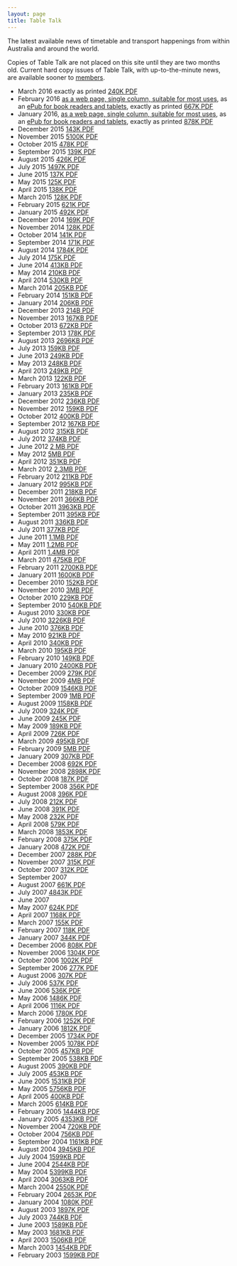 ```yaml
---
layout: page
title: Table Talk
---
```

The latest available news of timetable and transport happenings from within Australia and around the world.

Copies of Table Talk are not placed on this site until they are two months old. Current hard copy issues of Table Talk, with up-to-the-minute news, are available sooner to [members](membship.html#membership).

* March 2016 exactly as printed [240K PDF](ATA%20Table%20Talk%20201603%20March.pdf)
* February 2016 [as a web page, single column, suitable for most uses](ttalk201602.html),
as an [ePub for book readers and tablets](ttalk201602.epub), exactly as printed [667K PDF](ATA%20Table%20Talk%20201602%20February.pdf)
* January 2016, [as a web page, single column, suitable for most uses](ttalk201601.html),
as an [ePub for book readers and tablets](ttalk201601.epub), exactly as printed
[878K PDF](ATA%20Table%20Talk%20201601%20January.pdf)
* December 2015 [143K PDF](ATA%20Table%20Talk%20201512%20December.pdf)
* November 2015 [5100K PDF](ATA%20Table%20Talk%20201511%20November.pdf)
* October 2015 [478K PDF](ATA%20Table%20Talk%20201510%20October.pdf)
* September 2015 [139K PDF](ATA%20Table%20Talk%20201509%20September.pdf)
* August 2015 [426K PDF](ATA%20Table%20Talk%20201508%20August.pdf)
* July 2015 [1497K PDF](ATA%20Table%20Talk%20201507%20July.pdf)
* June 2015 [137K PDF](ATA%20Table%20Talk%20201506%20June.pdf)
* May 2015 [125K PDF](ATA%20Table%20Talk%20201505%20May.pdf)
* April 2015 [138K PDF](ATA%20Table%20Talk%20201504%20April.pdf)
* March 2015 [128K PDF](ATA%20Table%20Talk%20201503%20March.pdf)
* February 2015 [621K PDF](ATA%20Table%20Talk%20201502%20February.pdf)
* January 2015 [492K PDF](ATA%20Table%20Talk%20201501%20January.pdf)
* December 2014 [169K PDF](ATA%20Table%20Talk%202014%20December.pdf)
* November 2014 [128K PDF](ATA%20Table%20Talk%202014%20Nov.pdf)
* October 2014 [141K PDF](ATA%20Table%20Talk%202014%20Oct.pdf)
* September 2014 [171K PDF](ATA%20Table%20Talk%202014%20Sept.pdf)
* August 2014 [1784K PDF](ATA%20Table%20Talk%202014%20August.pdf)
* July 2014 [175K PDF](ATA%20Table%20Talk%202014%20July.pdf)
* June 2014 [413KB PDF](ATA%20Table%20Talk%202014%20June.pdf)
* May 2014 [210KB PDF](ATA%20Table%20Talk%202014%20May.pdf)
* April 2014 [530KB PDF](2014%20April.pdf)
* March 2014 [205KB PDF](Table%20Talk%202014%20March.pdf)
* February 2014 [151KB PDF](Table%20Talk%202014%20February.pdf)
* January 2014 [206KB PDF](Table%20Talk%202014%20January.pdf)
* December 2013 [214B PDF](Table%20Talk%202013%20December.pdf)
* November 2013 [167KB PDF](Table%20Talk%202013%20November.pdf)
* October 2013 [672KB PDF](Table%20Talk%202013%20October.pdf)
* September 2013 [178K PDF](Table%20Talk%202013%20Sept.pdf)
* August 2013 [2696KB PDF](Table%20Talk%202013%20August.pdf)
* July 2013 [159KB PDF](Table%20Talk%202013%20July.pdf)
* June 2013 [249KB PDF](Table%20Talk%202013%20June.pdf)
* May 2013 [248KB PDF](Table%20Talk%202013%20May.pdf)
* April 2013 [249KB PDF](Table%20Talk%202013%20April.pdf)
* March 2013 [122KB PDF](Table%20Talk%202013%20March.pdf)
* February 2013 [161KB PDF](Table%20talk%202013%20February.pdf)
* January 2013 [235KB PDF](Table%20Talk%202013%20January.pdf)
* December 2012 [236KB PDF](Table%20Talk%202012%20December.pdf)
*  November 2012 [159KB PDF](Table%20Talk%202012%20November.pdf)
* October 2012 [400KB PDF](Table%20Talk%202012%20October.pdf)
* September 2012 [167KB PDF](Table%20Talk%202012%20Sept.pdf)
* August 2012 [315KB PDF](Table%20Talk%202012%20August.pdf)
* July 2012 [374KB PDF](TableTalk%202012%20July.pdf)
* June 2012 [2 MB PDF](Table%20Talk%202012%20June.pdf)
* May 2012 [5MB PDF](Table%20Talk%202012%20May.pdf)
* April 2012 [351KB PDF](Table%20Talk%202012%20April.pdf)
* March 2012 [2.3MB PDF](Table%20Talk%20March%202012.pdf)
* February 2012 [211KB PDF](Table%20Talk%202012%20February.pdf)
* January 2012 [995KB PDF](Table%20Talk%202012%20January.pdf)
* December 2011 [218KB PDF](Table%20Talk%202011%20December.pdf)
* November 2011 [366KB PDF](Table%20Talk%202011%20Nov.pdf)
* October 2011 [3963KB PDF](Table%20Talk%202011%20Oct.pdf)
* September 2011 [395KB PDF](Table%20Talk%202011%20Sept.pdf)
* August 2011 [336KB PDF](Table%20Talk%202011%20August.pdf)
* July 2011 [377KB PDF](Table%20Talk%202011%20July.pdf)
* June 2011 [1.1MB PDF](Table%20Talk%202011%20June.pdf)
* May 2011 [1.2MB PDF](Table%20Talk%202011%20May.pdf)
* April 2011 [1.4MB PDF](Table%20Talk%202011%20April.pdf)
* March 2011 [475KB PDF](Table%20Talk%202011%20March.pdf)
* February 2011 [2700KB PDF](Table%20Talk%202011%20February.pdf)
* January 2011 [1600KB PDF](Table%20Talk%20January%202011.pdf)
* December 2010 [152KB PDF](Table%20Talk%202010%20December.pdf)
* November 2010 [3MB PDF](Table%20Talk%202010%20November.pdf)
* October 2010 [229KB PDF](Table%20Talk%202010%20October.pdf)
* September 2010 [540KB PDF](Table%20Talk%202010%20Sept.pdf)
* August 2010 [330KB PDF](Table%20Talk%202010%20August.pdf)
* July 2010 [3226KB PDF](Table%20Talk%202010%20July.pdf)
* June 2010 [376KB PDF](Table%20Talk%20June%202010.pdf)
* May 2010 [921KB PDF](TableTalk%20May%202010.pdf)
* April 2010 [340KB PDF](Table%20talk%20April%202010.pdf)
* March 2010 [195KB PDF](Table%20talk%20March%202010.pdf)
* February 2010 [149KB PDF](Table%20Talk%202010%20Feb.pdf)
* January 2010 [2400KB PDF](Table%20Talk%202010%20January.pdf)
* December 2009 [279K PDF](Table_Talk_2009_December.pdf)
* November 2009 [4MB PDF](Table%20Talk%202009%20November.pdf)
* October 2009 [1546KB PDF](Table%20Talk%202009%20October.pdf)
* September 2009 [1MB PDF](Table%20Talk%202009%20Sept.pdf)
* August 2009 [1158KB PDF](Table%20Talk%202009%20August.pdf)
* July 2009 [324K PDF](Table%20Talk%202009%20July.pdf)
* June 2009 [245K PDF](Table%20Talk%202009%20June.pdf)
* May 2009 [189KB PDF](Table%20Talk%202009%20May.pdf)
* April 2009 [726K PDF](Table%20Talk%202009%20April.pdf)
* March 2009 [495KB PDF](Table%20Talk%20Mar%202009.pdf)
* February 2009 [5MB PDF](Table%20Talk%20Feb%202009.pdf)
* January 2009 [307KB PDF](Table%20Talk%20Jan%202009.pdf)
* December 2008 [692K PDF](Table%20Talk%20Dec%202008.pdf)
* November 2008 [2898K PDF](Table%20Talk%20Nov%202008.pdf)
* October 2008 [187K PDF](Table%20Talk%20Oct%202008.pdf)
* September 2008 [356K PDF](Table%20Talk%20Sept%202008.pdf)
* August 2008 [396K PDF](Table%20Talk%20August%202008.pdf)
* July 2008 [212K PDF](Table%20Talk%20July%202008.pdf)
* June 2008 [391K PDF](Table%20Talk%20June%202008.pdf)
* May 2008 [232K PDF](Table%20Talk%20May%202008.pdf)
* April 2008 [579K PDF](Table%20Talk%20April%202008.pdf)
* March 2008 [1853K PDF](Table%20Talk%20March%202008.pdf)
* February 2008 [375K PDF](Table%20Talk%20February%202008.pdf)
* January 2008 [472K PDF](Table%20Talk%20January%202008.pdf)
* December 2007 [288K PDF](Table%20Talk%20Dec%202007.pdf)
* November 2007 [315K PDF](Table%20Talk%20November%202007.pdf)
* October 2007 [312K PDF](Table%20Talk%20October%202007.pdf)
* September 2007
* August 2007 [661K PDF](Table%20Talk%20August%202007.pdf)
* July 2007 [4843K PDF](Table%20Talk%20July%202007.pdf)
* June 2007
* May 2007 [624K PDF](Table%20Talk%20May%202007.pdf)
* April 2007 [1168K PDF](Table%20Talk%20April%202007.pdf)
* March 2007 [155K PDF](Table%20Talk%20March%202007.pdf)
* February 2007 [118K PDF](Table%20Talk%20February%202007.pdf)
* January 2007 [344K PDF](Table%20Talk%20January%202007.pdf)
* December 2006 [808K PDF](Table%20Talk%20Dec%202006.pdf)
* November 2006 [1304K PDF](Table%20Talk%20November%202006.pdf)
* October 2006 [1002K PDF](Table%20Talk%20October%202006.pdf)
* September 2006 [277K PDF](Table%20Talk%20Sept%202006.pdf)
* August 2006 [307K PDF](Table%20Talk%20August%202006.pdf)
* July 2006 [537K PDF](Table%20Talk%20July%202006.pdf)
* June 2006 [536K PDF](Table%20Talk%20June%202006.pdf)
* May 2006 [1486K PDF](Table%20Talk%20May%202006.pdf)
* April 2006 [1116K PDF](Table%20Talk%20April%202006.pdf)
* March 2006 [1780K PDF](Table%20Talk%20March%202006.pdf)
* February 2006 [1252K PDF](Table%20Talk%20Feb%202006.pdf)
* January 2006 [1812K PDF](Table%20Talk%20Jan%202006.pdf)
* December 2005 [1734K PDF](Table%20Talk%20Dec%202005.pdf)
* November 2005 [1078K PDF](Table%20Talk%20Nov%202005.pdf)
* October 2005 [457KB PDF](Table%20Talk%20October%202005.pdf)
* September 2005 [538KB PDF](Table%20Talk%20Sep%202005.pdf)
* August 2005 [390KB PDF](Table%20Talk%20Aug%202005.pdf)
* July 2005 [453KB PDF](Table%20Talk%20Jul%202005.pdf)
* June 2005 [1531KB PDF](Table%20Talk%20June%202005.pdf)
* May 2005 [5756KB PDF](Table%20Talk%20May%202005.pdf)
* April 2005 [400KB PDF](Table%20Talk%20April%202005.pdf)
* March 2005 [614KB PDF](Table%20Talk%20Mar%202005.pdf)
* February 2005 [1444KB PDF](Table%20Talk%20Feb%202005.pdf)
* January 2005 [4353KB PDF](Table%20Talk%20Jan%202005.pdf)
* November 2004 [720KB PDF](Table%20Talk%20200411.pdf)
* October 2004 [756KB PDF](Table%20Talk%20200410.pdf)
* September 2004 [1161KB PDF](Table%20Talk%20200409.pdf)
* August 2004 [3945KB PDF](Table%20Talk%20200408%20final.pdf)
* July 2004 [1599KB PDF](Table%20Talk%20200407%20final.pdf)
* June 2004 [2544KB PDF](Table%20Talk%20200406%20v2.pdf)
* May 2004 [5399KB PDF](Table%20Talk%20200405.pdf)
* April 2004 [3063KB PDF](Table%20Talk%20200404%20final.pdf)
* March 2004 [2550K PDF](Table%20Talk%20200403%20final1.pdf)
* February 2004 [2653K PDF](Table%20Talk%20200402%20final.pdf)
* January 2004 [1080K PDF](Table%20Talk%20200401%20final2.pdf)
* August 2003 [1897K PDF](Table%20Talk%20August%202003A.pdf)
* July 2003 [744KB PDF](Table%20Talk%20July%202003%20low%20res.pdf)
* June 2003 [1589KB PDF](Table%20Talk%20June%202003.pdf)
* May 2003 [1681KB PDF](Table%20Talk%20May%202003.pdf)
* April 2003 [1506KB PDF](Table%20Talk%20April%202003.pdf)
* March 2003 [1454KB PDF](Table%20Talk%20March%202003.pdf)
* February 2003 [1599KB PDF](Table%20Talk%20Feb%202003A.pdf)
